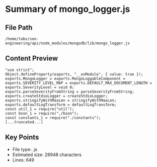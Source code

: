 # Summary of mongo_logger.js
  
## File Path
`/home/tabs/seo-engineering/api/node_modules/mongodb/lib/mongo_logger.js`

## Content Preview
```
"use strict";
Object.defineProperty(exports, "__esModule", { value: true });
exports.MongoLogger = exports.MongoLoggableComponent = exports.SEVERITY_LEVEL_MAP = exports.DEFAULT_MAX_DOCUMENT_LENGTH = exports.SeverityLevel = void 0;
exports.parseSeverityFromString = parseSeverityFromString;
exports.createStdioLogger = createStdioLogger;
exports.stringifyWithMaxLen = stringifyWithMaxLen;
exports.defaultLogTransform = defaultLogTransform;
const util_1 = require("util");
const bson_1 = require("./bson");
const constants_1 = require("./constants");
[...truncated...]
```

## Key Points
- File type: .js
- Estimated size: 28948 characters
- Lines: 649
